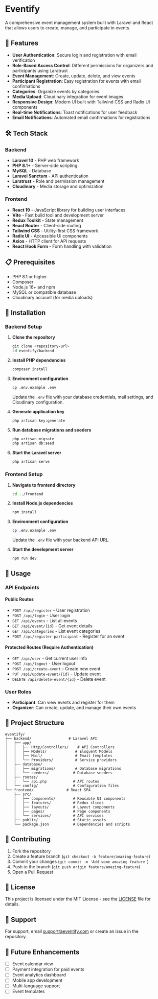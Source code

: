 # Eventify

A comprehensive event management system built with Laravel and React that allows users to create, manage, and participate in events.

## 🚀 Features

- **User Authentication**: Secure login and registration with email verification
- **Role-Based Access Control**: Different permissions for organizers and participants using Laratrust
- **Event Management**: Create, update, delete, and view events
- **Participant Registration**: Easy registration for events with email confirmations
- **Categories**: Organize events by categories
- **Media Upload**: Cloudinary integration for event images
- **Responsive Design**: Modern UI built with Tailwind CSS and Radix UI components
- **Real-time Notifications**: Toast notifications for user feedback
- **Email Notifications**: Automated email confirmations for registrations

## 🛠️ Tech Stack

### Backend
- **Laravel 10** - PHP web framework
- **PHP 8.1+** - Server-side scripting
- **MySQL** - Database
- **Laravel Sanctum** - API authentication
- **Laratrust** - Role and permission management
- **Cloudinary** - Media storage and optimization

### Frontend
- **React 19** - JavaScript library for building user interfaces
- **Vite** - Fast build tool and development server
- **Redux Toolkit** - State management
- **React Router** - Client-side routing
- **Tailwind CSS** - Utility-first CSS framework
- **Radix UI** - Accessible UI components
- **Axios** - HTTP client for API requests
- **React Hook Form** - Form handling with validation

## 📋 Prerequisites

- PHP 8.1 or higher
- Composer
- Node.js 16+ and npm
- MySQL or compatible database
- Cloudinary account (for media uploads)

## 🔧 Installation

### Backend Setup

1. **Clone the repository**
   ```bash
   git clone <repository-url>
   cd eventify/backend
   ```

2. **Install PHP dependencies**
   ```bash
   composer install
   ```

3. **Environment configuration**
   ```bash
   cp .env.example .env
   ```
   Update the `.env` file with your database credentials, mail settings, and Cloudinary configuration.

4. **Generate application key**
   ```bash
   php artisan key:generate
   ```

5. **Run database migrations and seeders**
   ```bash
   php artisan migrate
   php artisan db:seed
   ```

6. **Start the Laravel server**
   ```bash
   php artisan serve
   ```

### Frontend Setup

1. **Navigate to frontend directory**
   ```bash
   cd ../frontend
   ```

2. **Install Node.js dependencies**
   ```bash
   npm install
   ```

3. **Environment configuration**
   ```bash
   cp .env.example .env
   ```
   Update the `.env` file with your backend API URL.

4. **Start the development server**
   ```bash
   npm run dev
   ```

## 🚀 Usage

### API Endpoints

#### Public Routes
- `POST /api/register` - User registration
- `POST /api/login` - User login
- `GET /api/events` - List all events
- `GET /api/event/{id}` - Get event details
- `GET /api/categories` - List event categories
- `POST /api/register-participant` - Register for an event

#### Protected Routes (Require Authentication)
- `GET /api/user` - Get current user info
- `POST /api/logout` - User logout
- `POST /api/create-event` - Create new event
- `PUT /api/update-event/{id}` - Update event
- `DELETE /api/delete-event/{id}` - Delete event

### User Roles

- **Participant**: Can view events and register for them
- **Organizer**: Can create, update, and manage their own events

## 📁 Project Structure

```
eventify/
├── backend/                 # Laravel API
│   ├── app/
│   │   ├── Http/Controllers/    # API Controllers
│   │   ├── Models/             # Eloquent Models
│   │   ├── Mail/               # Email templates
│   │   └── Providers/          # Service providers
│   ├── database/
│   │   ├── migrations/         # Database migrations
│   │   └── seeders/           # Database seeders
│   ├── routes/
│   │   └── api.php            # API routes
│   └── config/                # Configuration files
└── frontend/               # React SPA
    ├── src/
    │   ├── components/        # Reusable UI components
    │   ├── features/          # Redux slices
    │   ├── layouts/           # Layout components
    │   ├── pages/             # Page components
    │   └── services/          # API services
    ├── public/                # Static assets
    └── package.json           # Dependencies and scripts
```

## 🤝 Contributing

1. Fork the repository
2. Create a feature branch (`git checkout -b feature/amazing-feature`)
3. Commit your changes (`git commit -m 'Add some amazing feature'`)
4. Push to the branch (`git push origin feature/amazing-feature`)
5. Open a Pull Request

## 📝 License

This project is licensed under the MIT License - see the [LICENSE](LICENSE) file for details.

## 📧 Support

For support, email support@eventify.com or create an issue in the repository.

## 🔄 Future Enhancements

- [ ] Event calendar view
- [ ] Payment integration for paid events
- [ ] Event analytics dashboard
- [ ] Mobile app development
- [ ] Multi-language support
- [ ] Event templates